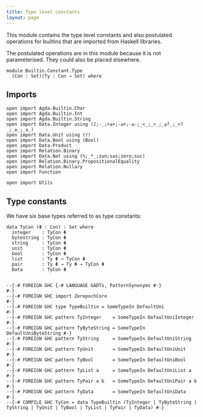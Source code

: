 ```yaml
---
title: Type level constants
layout: page
---
```


This module contains the type level constants and also postulated
operations for builtins that are imported from Haskell libraries.

The postulated operations are in this module because it is not
parameterised. They could also be placed elsewhere.

```
module Builtin.Constant.Type
  (Con : Set)(Ty : Con → Set) where
```

## Imports

```
open import Agda.Builtin.Char
open import Agda.Builtin.Int
open import Agda.Builtin.String
open import Data.Integer using (ℤ;-_;+≤+;-≤+;-≤-;_<_;_>_;_≤?_;_<?_;_≥_;_≤_)
open import Data.Unit using (⊤)
open import Data.Bool using (Bool)
open import Data.Product
open import Relation.Binary
open import Data.Nat using (ℕ;_*_;z≤n;s≤s;zero;suc)
open import Relation.Binary.PropositionalEquality
open import Relation.Nullary
open import Function

open import Utils
```

## Type constants

We have six base types referred to as type constants:

```
data TyCon (Φ : Con) : Set where
  integer    : TyCon Φ
  bytestring : TyCon Φ
  string     : TyCon Φ
  unit       : TyCon Φ
  bool       : TyCon Φ
  list       : Ty Φ → TyCon Φ
  pair       : Ty Φ → Ty Φ → TyCon Φ
  Data       : TyCon Φ


--{-# FOREIGN GHC {-# LANGUAGE GADTs, PatternSynonyms #-}                #-}
--{-# FOREIGN GHC import ZerepochCore                                      #-}
--{-# FOREIGN GHC type TypeBuiltin = SomeTypeIn DefaultUni               #-}
--{-# FOREIGN GHC pattern TyInteger    = SomeTypeIn DefaultUniInteger    #-}
--{-# FOREIGN GHC pattern TyByteString = SomeTypeIn DefaultUniByteString #-}
--{-# FOREIGN GHC pattern TyString     = SomeTypeIn DefaultUniString     #-}
--{-# FOREIGN GHC pattern TyUnit       = SomeTypeIn DefaultUniUnit       #-}
--{-# FOREIGN GHC pattern TyBool       = SomeTypeIn DefaultUniBool       #-}
--{-# FOREIGN GHC pattern TyList a     = SomeTypeIn DefaultUniList a     #-}
--{-# FOREIGN GHC pattern TyPair a b   = SomeTypeIn DefaultUniPair a b   #-}
--{-# FOREIGN GHC pattern TyData       = SomeTypeIn DefaultUniData       #-}
--{-# COMPILE GHC TyCon = data TypeBuiltin (TyInteger | TyByteString | TyString | TyUnit | TyBool | TyList | TyPair | TyData) #-}
```
